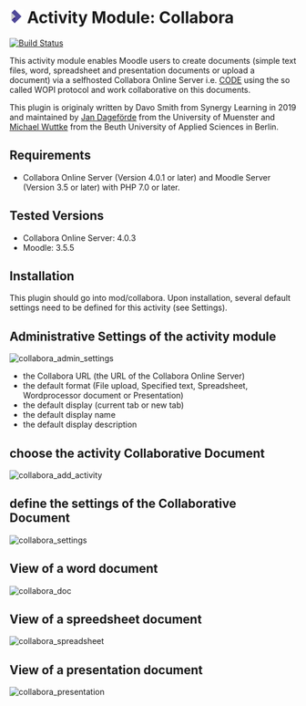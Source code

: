 # ![moodle-mod_collabora](pix/icon.png) Activity Module: Collabora

[![Build Status](https://travis-ci.org/learnweb/moodle-mod_collabora.svg?branch=master)](https://travis-ci.org/learnweb/moodle-mod_collabora)

This activity module enables Moodle users to create documents (simple text files, word, spreadsheet and presentation documents or upload a document) via a selfhosted Collabora Online Server i.e. [CODE](https://www.collaboraoffice.com/code/) using the so called WOPI protocol and work collaborative on this documents.

This plugin is originaly written by Davo Smith from Synergy Learning in 2019 and maintained by [Jan Dageförde](https://github.com/Dagefoerde) from the University of Muenster and [Michael Wuttke](https://github.com/moodlebeuth) from the Beuth University of Applied Sciences in Berlin.

## Requirements
- Collabora Online Server (Version 4.0.1 or later) and Moodle Server (Version 3.5 or later) with PHP 7.0 or later.

## Tested Versions
- Collabora Online Server: 4.0.3
- Moodle: 3.5.5

## Installation
This plugin should go into mod/collabora. Upon installation, several default settings need to be defined for this activity (see Settings).

## Administrative Settings of the activity module
![collabora_admin_settings](https://user-images.githubusercontent.com/2102425/55971535-f73cbc00-5c81-11e9-844b-26cd08fbb65e.png)

- the Collabora URL (the URL of the Collabora Online Server)
- the default format (File upload, Specified text, Spreadsheet, Wordprocessor document or Presentation)
- the default display (current tab or new tab)
- the default display name
- the default display description

## choose the activity Collaborative Document
![collabora_add_activity](https://user-images.githubusercontent.com/2102425/55971859-93ff5980-5c82-11e9-9a8d-9f813b50d921.png)

## define the settings of the Collaborative Document
![collabora_settings](https://user-images.githubusercontent.com/2102425/55972098-2273db00-5c83-11e9-9c8d-7f715efe8c1b.png)

## View of a word document
![collabora_doc](https://user-images.githubusercontent.com/2102425/55972181-54853d00-5c83-11e9-8b95-4044e54646f7.png)

## View of a spreedsheet document
![collabora_spreadsheet](https://user-images.githubusercontent.com/2102425/55972240-6ebf1b00-5c83-11e9-8cda-554bc5699e8d.png)

## View of a presentation document
![collabora_presentation](https://user-images.githubusercontent.com/2102425/55972302-8e564380-5c83-11e9-9152-b7ea6edeb5a9.png)

